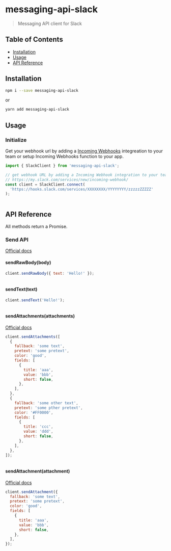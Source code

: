 # messaging-api-slack

> Messaging API client for Slack

## Table of Contents

- [Installation](#installation)
- [Usage](#usage)
- [API Reference](#api-reference)

## Installation

```sh
npm i --save messaging-api-slack
```
or
```sh
yarn add messaging-api-slack
```

## Usage

### Initialize

Get your webhook url by adding a [Incoming Webhooks](https://api.slack.com/incoming-webhooks) integreation to your team or setup Incoming Webhooks function to your app.

```js
import { SlackClient } from 'messaging-api-slack';

// get webhook URL by adding a Incoming Webhook integration to your team.
// https://my.slack.com/services/new/incoming-webhook/
const client = SlackClient.connect(
  'https://hooks.slack.com/services/XXXXXXXX/YYYYYYYY/zzzzzZZZZZ'
);



```

## API Reference

All methods return a Promise.

### Send API

[Official docs](https://api.slack.com/docs/messages)

#### sendRawBody(body)

```js
client.sendRawBody({ text: 'Hello!' });



```

#### sendText(text)

```js
client.sendText('Hello!');



```

#### sendAttachments(attachments)

[Official docs](https://api.slack.com/docs/message-attachments)

```js
client.sendAttachments([
  {
    fallback: 'some text',
    pretext: 'some pretext',
    color: 'good',
    fields: [
      {
        title: 'aaa',
        value: 'bbb',
        short: false,
      },
    ],
  },
  {
    fallback: 'some other text',
    pretext: 'some pther pretext',
    color: '#FF0000',
    fields: [
      {
        title: 'ccc',
        value: 'ddd',
        short: false,
      },
    ],
  },
]);



```

#### sendAttachment(attachment)

[Official docs](https://api.slack.com/docs/message-attachments)

```js
client.sendAttachment({
  fallback: 'some text',
  pretext: 'some pretext',
  color: 'good',
  fields: [
    {
      title: 'aaa',
      value: 'bbb',
      short: false,
    },
  ],
});



```
